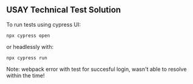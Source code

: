 ## USAY Technical Test Solution

To run tests using cypress UI: 

`npx cypress open` 

or headlessly with: 

`npx cypress run`

Note: webpack error with test for succesful login, wasn't able to resolve within the time! 